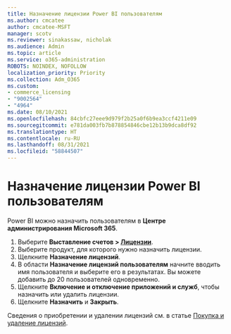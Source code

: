 ```yaml
---
title: Назначение лицензии Power BI пользователям
ms.author: cmcatee
author: cmcatee-MSFT
manager: scotv
ms.reviewer: sinakassaw, nicholak
ms.audience: Admin
ms.topic: article
ms.service: o365-administration
ROBOTS: NOINDEX, NOFOLLOW
localization_priority: Priority
ms.collection: Adm_O365
ms.custom:
- commerce_licensing
- "9002564"
- "4964"
ms.date: 08/10/2021
ms.openlocfilehash: 84cbfc27eee9d979f2b25a0f6b9ea3ccf4211e09
ms.sourcegitcommit: e781da003fb7b878854846cbe12b13b9dca8df92
ms.translationtype: HT
ms.contentlocale: ru-RU
ms.lasthandoff: 08/31/2021
ms.locfileid: "58844507"
---
```

# <a name="assign-power-bi-to-users"></a>Назначение лицензии Power BI пользователям

Power BI можно назначить пользователям в **Центре администрирования Microsoft 365**.  

1. Выберите **Выставление счетов > [Лицензии](https://go.microsoft.com/fwlink/p/?linkid=842264)**.
2. Выберите продукт, для которого нужно назначить лицензии.
3. Щелкните **Назначение лицензий**.
4. В области **Назначение лицензий пользователям** начните вводить имя пользователя и выберите его в результатах. Вы можете добавить до 20 пользователей одновременно.
5. Щелкните **Включение и отключение приложений и служб**, чтобы назначить или удалить лицензии.
6. Щелкните **Назначить** и **Закрыть**.

Сведения о приобретении и удалении лицензий см. в статье [Покупка и удаление лицензий](https://docs.microsoft.com/microsoft-365/commerce/licenses/buy-licenses#buy-or-remove-licenses-for-your-business-subscription).
